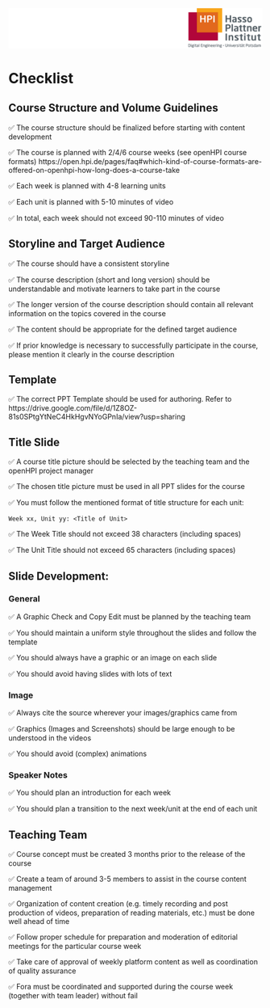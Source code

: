 ![HPI Logo](../img/HPI_Logo.png)

# Checklist  

## Course Structure and Volume Guidelines  

<p>&#x2705;
The course structure should be finalized before starting with content development  

<p>&#x2705;
The course is planned with 2/4/6 course weeks (see openHPI course formats) https://open.hpi.de/pages/faq#which-kind-of-course-formats-are-offered-on-openhpi-how-long-does-a-course-take

<p>&#x2705;
Each week is planned with 4-8 learning units

<p>&#x2705;
Each unit is planned with 5-10 minutes of video

<p>&#x2705;
In total, each week should not exceed 90-110 minutes of video


## Storyline and Target Audience  

<p>&#x2705;
The course should have a consistent storyline

<p>&#x2705;
The course description (short and long version) should be understandable and motivate learners to take part in the course

<p>&#x2705;
The longer version of the course description should contain all relevant information on the topics covered in the course

<p>&#x2705;
The content should be appropriate for the defined target audience

<p>&#x2705;
If prior knowledge is necessary to successfully participate in the course, please mention it clearly in the course description

## Template

<p>&#x2705;
The correct PPT Template should be used for authoring. Refer to https://drive.google.com/file/d/1Z8OZ-81s0SPtgYtNeC4HkHgvNYoGPnIa/view?usp=sharing

## Title Slide

<p>&#x2705;
A course title picture should be selected by the teaching team and the openHPI project manager

<p>&#x2705;
The chosen title picture must be used in all PPT slides for the course

<p>&#x2705;
You must follow the mentioned format of title structure for each unit:  

    Week xx, Unit yy: <Title of Unit>

<p>&#x2705;
The Week Title should not exceed 38 characters (including spaces)

<p>&#x2705;
The Unit Title should not exceed 65 characters (including spaces)

## Slide Development:  

### General

<p>&#x2705;
A Graphic Check and Copy Edit must be planned by the teaching team

<p>&#x2705;
You should maintain a uniform style throughout the slides and follow the template

<p>&#x2705;
You should always have a graphic or an image on each slide

<p>&#x2705;
You should avoid having slides with lots of text


### Image

<p>&#x2705;
Always cite the source wherever your images/graphics came from

<p>&#x2705;
Graphics (Images and Screenshots) should be large enough to be understood in the videos

<p>&#x2705;
You should avoid (complex) animations  


### Speaker Notes

<p>&#x2705;
You should plan an introduction for each week

<p>&#x2705;
You should plan a transition to the next week/unit at the end of each unit


## Teaching Team

<p>&#x2705;
Course concept must be created 3 months prior to the release of the course

<p>&#x2705;
Create a team of around 3-5 members to assist in the course content management

<p>&#x2705;
Organization of content creation (e.g. timely recording and post production of videos, preparation of reading materials, etc.) must be done well ahead of time

<p>&#x2705;
Follow proper schedule for preparation and moderation of editorial meetings for the particular course week

<p>&#x2705;
Take care of approval of weekly platform content as well as coordination of quality assurance

<p>&#x2705;
Fora must be coordinated and supported during the course week (together with team leader) without fail
  
